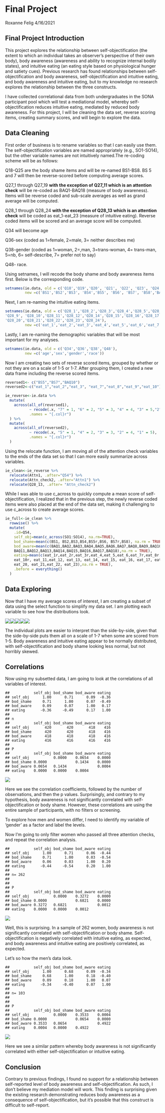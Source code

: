 Final Project
================
Roxanne Felig
4/16/2021

## Final Project Introduction

This project explores the relationship between self-objectification (the
extent to which an individual takes an observer’s perspective of their
own body), body awareness (awareness and ability to recognize internal
bodily states), and intuitive eating (an eating style based on
physiological hunger and satiety cues). Previous research has found
relationships between self-objectification and body awareness,
self-objectification and intuitive eating, and body awareness and
intuitive eating, but to my knowledge no research explores the
relationship between the three constructs.

I have collected correlational data from both undergraduates in the SONA
participant pool which will test a mediational model, whereby
self-objectification reduces intuitive eating, mediated by reduced body
awareness. For this project, I will be cleaning the data set, reverse
scoring items, creating summary scores, and will begin to explore the
data.

## Data Cleaning

First order of business is to rename variables so that I can easily use
them. The self-objectification variables are named appropriately (e.g.,
SO1-SO14), but the other variable names are not intuitively named.The
re-coding scheme will be as follows:

Q18-Q25 are the body shame items and will be re-named BS1-BS8. BS 5 and
7 will then be reverse-scored before computing average scores.

Q27\_1 through Q27\_19 **with the exception of Q27\_11 which is an
attention check** will be re-coded as BAQ1-BAQ18 (measure of body
awareness). Items will be reverse coded and sub-scale averages as well
as grand average will be computed.

Q28\_1 through Q28\_24 **with the exception of Q28\_13 which is an
attention check** will be coded as eat\_1-eat\_23 (measure of intuitive
eating). Reverse coded items will be scored and an average score will be
computed.

Q34 will become age

Q36-sex (coded as 1=female, 2=male, 3= neither describes me)

Q38-gender (coded as 1=woman, 2=,man, 3=trans-woman, 4= trans-man, 5=nb,
6= self-describe, 7= prefer not to say)

Q48- race.

Using setnames, I will recode the body shame and body awareness items
first. Below is the corresponding code.

``` r
setnames(ie.data, old = c('Q18','Q19','Q20', 'Q21', 'Q22', 'Q23', 'Q24', 'Q25', 'Q27_1','Q27_2','Q27_3', 'Q27_4', 'Q27_5', 'Q27_6','Q27_7', 'Q27_8', 'Q27_9', 'Q27_10', 'Q27_11', 'Q27_12','Q27_13', 'Q27_14', 'Q27_15', 'Q27_16', 'Q27_17', 'Q27_18', 'Q27_19'), 
         new =c('BS1','BS2','BS3', 'BS4','BS5', 'BS6', 'BS7', 'BS8','BAQ1','BAQ2','BAQ3', 'BAQ4','BAQ5', 'BAQ6', 'BAQ7', 'BAQ8', 'BAQ9','BAQ10', 'Attn_check2', 'BAQ11', 'BAQ12', 'BAQ13', 'BAQ14', 'BAQ15','BAQ16', 'BAQ17', 'BAQ18'))
```

Next, I am re-naming the intuitive eating items.

``` r
setnames(ie.data, old = c('Q28_1','Q28_2','Q28_3','Q28_4','Q28_5','Q28_6','Q28_7','Q28_8',
'Q28_9', 'Q28_10','Q28_11','Q28_12','Q28_14','Q28_15','Q28_16','Q28_17','Q28_18','Q28_19',
'Q28_20','Q28_21','Q28_22','Q28_23','Q28_24'), 
         new =c('eat_1','eat_2','eat_3','eat_4','eat_5','eat_6','eat_7','eat_8','eat_9','eat_10','eat_11','eat_12','eat_13','eat_14','eat_15', 'eat_16', 'eat_17','eat_18','eat_19','eat_20','eat_21','eat_22','eat_23'))
```

Lastly, I am re-naming the demographic variables that will be most
important for my analyses.

``` r
setnames(ie.data, old = c('Q34','Q36','Q38','Q48'),
         new =c('age','sex','gender','race'))
```

Now I am creating two sets of reverse scored items, grouped by whether
or not they are on a scale of 1-5 or 1-7. After grouping them, I created
a new data frame including the reverse scored items.

``` r
reversed1<- c("BS5","BS7","BAQ10")
reversed2<-c("eat_1","eat_2","eat_3", "eat_7","eat_8","eat_9","eat_10")

ie_reverse<-ie.data %>%
  mutate(
    across(all_of(reversed1),
           ~ recode(.x, "7" = 1, "6" = 2, "5" = 3, "4" = 4, "3" = 5,"2"= 6, "1" = 7),
           .names = "{.col}r")
  ) %>%
  mutate(
    across(all_of(reversed2),
           ~ recode(.x, "5" = 1, "4" = 2, "3" = 3, "2" = 4, "1" = 5),
           .names = "{.col}r")
  )
```

Using the relocate function, I am moving all of the attention check
variables to the ends of the data set so that I can more easily
summarize across variables.

``` r
ie_clean<-ie_reverse %>% 
  relocate(Attn1, .after="Q54") %>% 
  relocate(Attn_check2, .after="Attn1") %>% 
  relocate(Q28_13, .after= "Attn_check2") 
```

While I was able to use c\_across to quickly compute a mean score of
self-objectification, I realized that in the previous step, the newly
reverse coded items were also placed at the end of the data set, making
it challenging to use c\_across to create average scores.

``` r
ie_full<-ie_clean %>%
  rowwise() %>% 
  mutate(
    .id=Q54,
    self_obj=mean(c_across(SO1:SO14), na.rm=TRUE),
    bod_shame=mean(c(BS1, BS2,BS3,BS4,BS5r,BS6, BS7r,BS8), na.rm = TRUE), 
    bod_aware=mean(c(BAQ1,BAQ2,BAQ3,BAQ4,BAQ5,BAQ6,BAQ7,BAQ8,BAQ9,BAQ10r,
    BAQ11,BAQ12,BAQ13,BAQ14,BAQ15,BAQ16,BAQ17,BAQ18),na.rm = TRUE),
    eating=mean(c(eat_1r,eat_2r,eat_3r,eat_4,eat_5,eat_6,eat_7r,eat_8r,eat_9r,
    eat_10r, eat_11,eat_12, eat_13, eat_14, eat_15, eat_16, eat_17, eat_18, eat_19,
    eat_20, eat_21,eat_22, eat_23),na.rm = TRUE),
    .before = everything()
  )
```

## Data Exploring

Now that I have my average scores of interest, I am creating a subset of
data using the select function to simplify my data set. I am plotting
each variable to see how the distributions look.

![](final-project-_files/figure-gfm/descriptive%20plots-1.png)<!-- -->![](final-project-_files/figure-gfm/descriptive%20plots-2.png)<!-- -->![](final-project-_files/figure-gfm/descriptive%20plots-3.png)<!-- -->![](final-project-_files/figure-gfm/descriptive%20plots-4.png)<!-- -->![](final-project-_files/figure-gfm/descriptive%20plots-5.png)<!-- -->

The individual plots are easier to interpret than the side-by-side,
given that the side-by-side puts them all on a scale of 1-7 when some
are scored from 1-5. Body awareness and intuitive eating appear to be
normally distributed, with self-objectification and body shame looking
less normal, but not horribly skewed.

## Correlations

Now using my subsetted data, I am going to look at the correlations of
all variables of interest.

    ##           self_obj bod_shame bod_aware eating
    ## self_obj      1.00      0.71      0.09  -0.36
    ## bod_shame     0.71      1.00      0.07  -0.49
    ## bod_aware     0.09      0.07      1.00   0.17
    ## eating       -0.36     -0.49      0.17   1.00
    ## 
    ## n
    ##           self_obj bod_shame bod_aware eating
    ## self_obj       420       420       418    416
    ## bod_shame      420       420       418    416
    ## bod_aware      418       418       418    416
    ## eating         416       416       416    416
    ## 
    ## P
    ##           self_obj bod_shame bod_aware eating
    ## self_obj           0.0000    0.0654    0.0000
    ## bod_shame 0.0000             0.1434    0.0000
    ## bod_aware 0.0654   0.1434              0.0004
    ## eating    0.0000   0.0000    0.0004

![](final-project-_files/figure-gfm/correlation-1.png)<!-- -->

Here we see the correlation coefficients, followed by the number of
observations, and then the p values. Surprisingly, and contrary to my
hypothesis, body awareness is not significantly correlated with
self-objectification or body shame. However, these correlations are
using the entire sample of participants, with no filters or screening.

To explore how men and women differ, I need to identify my variable of
‘gender’ as a factor and label the levels.

Now I’m going to only filter women who passed all three attention
checks, and repeat the correlation analysis.

    ##           self_obj bod_shame bod_aware eating
    ## self_obj      1.00      0.71      0.06  -0.44
    ## bod_shame     0.71      1.00      0.03  -0.54
    ## bod_aware     0.06      0.03      1.00   0.20
    ## eating       -0.44     -0.54      0.20   1.00
    ## 
    ## n= 262 
    ## 
    ## 
    ## P
    ##           self_obj bod_shame bod_aware eating
    ## self_obj           0.0000    0.3272    0.0000
    ## bod_shame 0.0000             0.6821    0.0000
    ## bod_aware 0.3272   0.6821              0.0012
    ## eating    0.0000   0.0000    0.0012

![](final-project-_files/figure-gfm/correlations%20for%20women-1.png)<!-- -->

Well, this is surprising. In a sample of 262 women, body awareness is
not significantly correlated with self-objectification or body shame.
Self-objectification is negatively correlated with intuitive eating, as
expected, and body awareness and intuitive eating are positively
correlated, as expected.

Let’s so how the men’s data look.

    ##           self_obj bod_shame bod_aware eating
    ## self_obj      1.00      0.68      0.09  -0.34
    ## bod_shame     0.68      1.00      0.18  -0.40
    ## bod_aware     0.09      0.18      1.00   0.07
    ## eating       -0.34     -0.40      0.07   1.00
    ## 
    ## n= 103 
    ## 
    ## 
    ## P
    ##           self_obj bod_shame bod_aware eating
    ## self_obj           0.0000    0.3533    0.0004
    ## bod_shame 0.0000             0.0654    0.0000
    ## bod_aware 0.3533   0.0654              0.4922
    ## eating    0.0004   0.0000    0.4922

![](final-project-_files/figure-gfm/correlations%20for%20men-1.png)<!-- -->

Here we see a similar pattern whereby body awareness is not
significantly correlated with either self-objectification or intuitive
eating.

## Conclusion

Contrary to previous findings, I found no support for a relationship
between self-reported level of body awareness and self-objectification.
As such, I don’t believe my mediation model will work. This finding is
surprising given the existing research demonstrating reduces body
awareness as a consequence of self-objectification, but it’s possible
that this construct is difficult to self-report.
